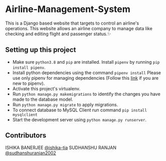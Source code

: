 # Airline-Management-System

This is a Django based website that targets to control an airline's operations. This website allows an airline company to manage data like checking and editing flight and passenger status.✨

## Setting up this project
- Make sure `python3.8` and `pip` are installed. Install `pipenv` by running `pip install pipenv`.
- Install python dependencies using the command `pipenv install` Please use only pipenv for managing dependencies (Follow this [link](https://realpython.com/pipenv-guide/) if you are new to pipenv).
- Activate this project's virtualenv.
- Run `python manage.py makemigrations` to identify the changes you have made to the database model.
- Run `python manage.py migrate` to apply migrations.
- To connect database to MySQL Client run command `pip install mysqlclient`
- Start the development server using `python manage.py runserver`.

## Contributors

ISHIKA BANERJEE [@ishika-tia](https://github.com/ishika-tia)
SUDHANSHU RANJAN [@sudhanshuranjan2002](https://github.com/sudhanshuranjan2002) 
